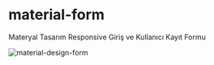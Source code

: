 # material-form
Materyal Tasarım Responsive Giriş ve Kullanıcı Kayıt Formu

![material-design-form](https://cloud.githubusercontent.com/assets/22690563/19206723/afdb5d7c-8cf3-11e6-884d-492d154261d0.gif)
